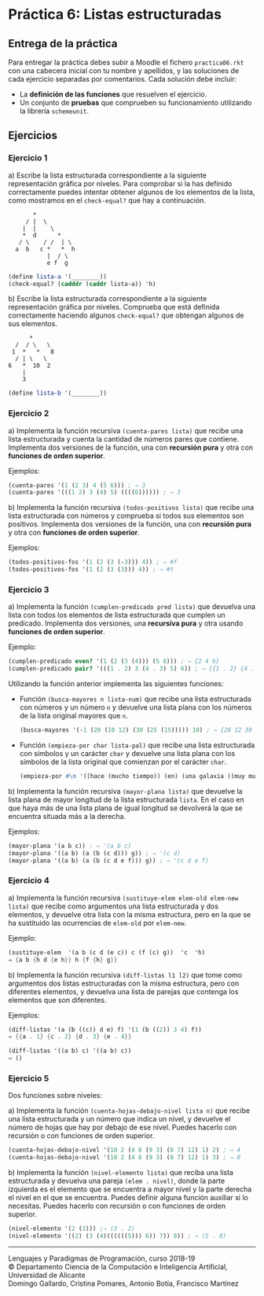 # Práctica 6: Listas estructuradas

## Entrega de la práctica

Para entregar la práctica debes subir a Moodle el fichero
`practica06.rkt` con una cabecera inicial con tu nombre y apellidos, y
las soluciones de cada ejercicio separadas por comentarios. Cada
solución debe incluir:

- La **definición de las funciones** que resuelven el ejercicio.
- Un conjunto de **pruebas** que comprueben su funcionamiento
  utilizando la librería `schemeunit`.

## Ejercicios


### Ejercicio 1 ###

a) Escribe la lista estructurada correspondiente a la siguiente
representación gráfica por niveles. Para comprobar si la has definido
correctamente puedes intentar obtener algunos de los elementos de la
lista, como mostramos en el `check-equal?` que hay a continuación.

```text
       *
     / |  \
    |  |    \
    *  d      *
   / \    / /  | \
  a  b   c *   *  h
           |  / \
           e f  g
```

```scheme
(define lista-a '(________))
(check-equal? (cadddr (caddr lista-a)) 'h)
```


b) Escribe la lista estructurada correspondiente a la siguiente
representación gráfica por niveles. Comprueba que está definida
correctamente haciendo algunos `check-equal?` que obtengan algunos de
sus elementos.

```text
      *
  /  / \   \
 1  *   *   8  
  / | \   \  
6   *  10  2
    |    
    3   
```

```scheme
(define lista-b '(________))
```


### Ejercicio 2  ###

a) Implementa la función recursiva `(cuenta-pares lista)` que recibe una
lista estructurada y cuenta la cantidad de números pares que
contiene. Implementa dos versiones de la función, una con
**recursión pura** y otra con **funciones de orden superior**.

Ejemplos:

```scheme
(cuenta-pares '(1 (2 3) 4 (5 6))) ; ⇒ 3
(cuenta-pares '(((1 2) 3 (4) 5) ((((6)))))) ; ⇒ 3
```

b) Implementa la función recursiva `(todos-positivos lista)` que
recibe una lista estructurada con números y comprueba si todos sus
elementos son positivos. Implementa dos versiones de la función, una con
**recursión pura** y otra con **funciones de orden superior**.

Ejemplos:

```scheme
(todos-positivos-fos '(1 (2 (3 (-3))) 4)) ; ⇒ #f
(todos-positivos-fos '(1 (2 (3 (3))) 4)) ; ⇒ #t
```

### Ejercicio 3 ###

a) Implementa la función `(cumplen-predicado pred lista)` que devuelva
una lista con todos los elementos de lista estructurada que cumplen un
predicado. Implementa dos versiones, una **recursiva pura** y otra usando
**funciones de orden superior**.

Ejemplo:

```scheme
(cumplen-predicado even? '(1 (2 (3 (4))) (5 6))) ; ⇒ {2 4 6}
(cumplen-predicado pair? '(((1 . 2) 3 (4 . 3) 5) 6)) ; ⇒ {{1 . 2} {4 . 3}
```

Utilizando la función anterior implementa las siguientes funciones:

- Función `(busca-mayores n lista-num)` que recibe una lista
  estructurada con números y un número `n` y devuelve una lista plana
  con los números de la lista original mayores que `n`.
  
  ```scheme
  (busca-mayores '(-1 (20 (10 12) (30 (25 (15))))) 10) ; ⇒ {20 12 30 25 15}
  ```

- Función `(empieza-por char lista-pal)` que recibe una lista
  estructurada con símbolos y un carácter `char` y devuelve una lista
  plana con los símbolos de la lista original que comienzan por el
  carácter `char`.
  
  ```scheme
  (empieza-por #\m '((hace (mucho tiempo)) (en) (una galaxia ((muy muy) lejana))) ; ⇒ {mucho muy muy}
  ```


b) Implementa la función recursiva `(mayor-plana lista)` que devuelve
la lista plana de mayor longitud de la lista estructurada `lista`. En
el caso en que haya más de una lista plana de igual longitud se
devolverá la que se encuentra situada más a la derecha.

Ejemplos:

```scheme
(mayor-plana '(a b c)) ; ⇒ '(a b c)
(mayor-plana '((a b) (a (b (c d))) g)) ; ⇒ '(c d)
(mayor-plana '((a b) (a (b (c d e f))) g)) ; ⇒ '(c d e f)
```


### Ejercicio 4 ###

a) Implementa la función recursiva `(sustituye-elem elem-old
elem-new lista)` que recibe como argumentos una lista estructurada y dos
elementos, y devuelve otra lista con la misma estructura, pero en la
que se ha sustituido las ocurrencias de `elem-old` por `elem-new`.

Ejemplo:

```scheme
(sustituye-elem  '(a b (c d (e c)) c (f (c) g))  'c  'h)
⇒ {a b {h d {e h}} h {f {h} g}}
```


b) Implementa la función recursiva `(diff-listas l1 l2)` que tome como
argumentos dos listas estructuradas con la misma estructura, pero con
diferentes elementos, y devuelva una lista de parejas que contenga los
elementos que son diferentes.

Ejemplos:

```scheme
(diff-listas '(a (b ((c)) d e) f) '(1 (b ((2)) 3 4) f))
⇒ {{a . 1} {c . 2} {d . 3} {e . 4}}

(diff-listas '((a b) c) '((a b) c))
⇒ ()
```


### Ejercicio 5 ###

Dos funciones sobre niveles:

a) Implementa la función `(cuenta-hojas-debajo-nivel lista n)` que recibe
una lista estructurada y un número que indica un nivel, y devuelve el
número de hojas que hay por debajo de ese nivel. Puedes hacerlo con
recursión o con funciones de orden superior.

```scheme
(cuenta-hojas-debajo-nivel '(10 2 (4 6 (9 3) (8 7) 12) 1) 2) ; ⇒ 4
(cuenta-hojas-debajo-nivel '(10 2 (4 6 (9 3) (8 7) 12) 1) 3) ; ⇒ 0
```

b) Implementa la función `(nivel-elemento lista)` que reciba una lista
estructurada y devuelva una pareja `(elem . nivel)`, donde la parte
izquierda es el elemento que se encuentra a mayor nivel y la parte
derecha el nivel en el que se encuentra. Puedes definir alguna
función auxiliar si lo necesitas. Puedes hacerlo con
recursión o con funciones de orden superior.

```scheme
(nivel-elemento '(2 (3))) ;⇒ (3 . 2)
(nivel-elemento '((2) (3 (4)((((((5))) 6)) 7)) 8)) ; ⇒ (5 . 8)
```

----

Lenguajes y Paradigmas de Programación, curso 2018-19  
© Departamento Ciencia de la Computación e Inteligencia Artificial, Universidad de Alicante  
Domingo Gallardo, Cristina Pomares, Antonio Botía, Francisco Martínez
